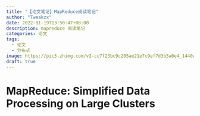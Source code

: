 ```yaml
---
title: "【论文笔记】MapReduce阅读笔记"
author: "Tweakzx"
date: 2022-01-19T13:50:47+08:00
description: mapreduce 阅读笔记
categories: 论文
tags: 
  - 论文
  - 分布式
image: https://pic3.zhimg.com/v2-cc7f23bc9c205ae21e7c9ef7d3b3a0e4_1440w.jpg?source=172ae18b
draft: true
---
```


# MapReduce: Simplified Data Processing on Large Clusters

